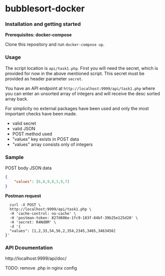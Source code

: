 # bubblesort-docker

### Installation and getting started
**Prerequisites: docker-compose**

Clone this repository and run `docker-compose up`.

### Usage
The script location is `api/task1.php`.
First you will need the secret, which is provided for now in the above mentioned script.
This secret must be provided as header parameter `secret`.

You have an API endpoint at
`http://localhost:9999/api/task1.php`
where you can enter an unsorted array of integers and will receive the desc sorted array back.

For simplicity no external packages have been used and only the most important checks have been made.
* valid secret
* valid JSON
* POST method used
* "values" key exists in POST data
* "values" array consists only of integers

### Sample
POST body JSON data
```json
{
    "values": [6,8,9,8,3,9,7]
}
```


**Postman request**
```
  curl -X POST \
  http://localhost:9999/api/task1.php \
  -H 'cache-control: no-cache' \
  -H 'postman-token: 827d606e-1fc9-183f-84bf-39b25e125d20' \
  -H 'secret: R4Nd0M' \
  -d '{
  "values": [1,2,33,54,56,2,354,2345,3465,3463456]
}'
```

### API Dcoumentation

http://localhost:9999/api/doc/



TODO: remove .php in nginx config